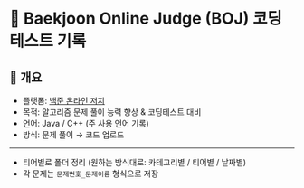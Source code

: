 # 📝 Baekjoon Online Judge (BOJ) 코딩테스트 기록

## 📌 개요
- 플랫폼: [백준 온라인 저지](https://www.acmicpc.net/)
- 목적: 알고리즘 문제 풀이 능력 향상 & 코딩테스트 대비
- 언어: Java /  C++ (주 사용 언어 기록)
- 방식: 문제 풀이 → 코드 업로드 

---

- 티어별로 폴더 정리 (원하는 방식대로: 카테고리별 / 티어별 / 날짜별)
- 각 문제는 `문제번호_문제이름` 형식으로 저장


